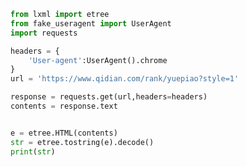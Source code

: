
<BlogInfo id="1105" title="28.xpath的使用" author="白日梦想猿" pv=0 read_times=0 pre_cost_time="0分16秒" category="爬虫学习" tag_list="['爬虫学习']" create_time="2020.06.05 16:11:50" update_time="2020.06.06 09:49:40" />

```python
from lxml import etree
from fake_useragent import UserAgent
import requests

headers = {
    'User-agent':UserAgent().chrome
}
url = 'https://www.qidian.com/rank/yuepiao?style=1'

response = requests.get(url,headers=headers)
contents = response.text


e = etree.HTML(contents)
str = etree.tostring(e).decode()
print(str)

```
